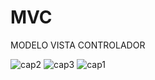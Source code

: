 # MVC
MODELO VISTA CONTROLADOR

![cap2](https://user-images.githubusercontent.com/126217488/224224849-73c31a76-cde2-47ea-915f-53abdd2bda8b.png)
![cap3](https://user-images.githubusercontent.com/126217488/224224850-f3df3b46-5b05-409d-bbd0-12728d41413d.png)
![cap1](https://user-images.githubusercontent.com/126217488/224224851-ea45cdef-a9d0-4344-b8d5-969088cd959c.png)
